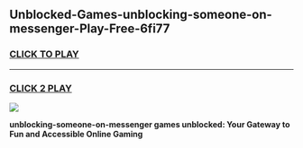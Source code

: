 
## Unblocked-Games-unblocking-someone-on-messenger-Play-Free-6fi77
<h3>
<a href="https://premium76.site?title=unblocking-someone-on-messenger&ref=21A">CLICK TO PLAY</a></h3>
<hr>

<h3>
<a href="https://premium76.site?title=unblocking-someone-on-messenger&ref=21A">CLICK 2 PLAY</a>
  
</h3>

<a href="https://premium76.site?title=unblocking-someone-on-messenger&ref=21A"><img src="https://clearcache.store/games.png"></a>


**unblocking-someone-on-messenger games unblocked: Your Gateway to Fun and Accessible Online Gaming**
